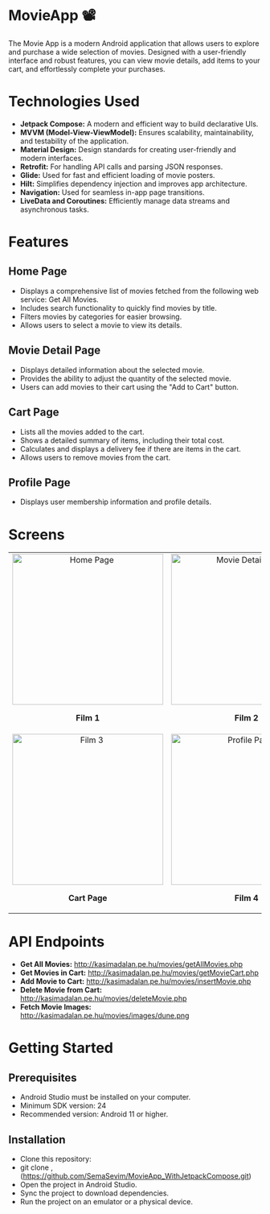 # MovieApp 📽️

The Movie App is a modern Android application that allows users to explore and purchase a wide selection of movies. Designed with a user-friendly interface and robust features, you can view movie details, add items to your cart, and effortlessly complete your purchases.

# Technologies Used

- **Jetpack Compose:** A modern and efficient way to build declarative UIs.
- **MVVM (Model-View-ViewModel):** Ensures scalability, maintainability, and testability of the application.
- **Material Design:** Design standards for creating user-friendly and modern interfaces.
- **Retrofit:** For handling API calls and parsing JSON responses.
- **Glide:** Used for fast and efficient loading of movie posters.
- **Hilt:** Simplifies dependency injection and improves app architecture.
- **Navigation:** Used for seamless in-app page transitions.
- **LiveData and Coroutines:** Efficiently manage data streams and asynchronous tasks.

# Features

## Home Page

- Displays a comprehensive list of movies fetched from the following web service: Get All Movies.
- Includes search functionality to quickly find movies by title.
- Filters movies by categories for easier browsing.
- Allows users to select a movie to view its details.

## Movie Detail Page

- Displays detailed information about the selected movie.
- Provides the ability to adjust the quantity of the selected movie.
- Users can add movies to their cart using the "Add to Cart" button.

## Cart Page

- Lists all the movies added to the cart.
- Shows a detailed summary of items, including their total cost.
- Calculates and displays a delivery fee if there are items in the cart.
- Allows users to remove movies from the cart.

## Profile Page

- Displays user membership information and profile details.


# Screens 

<table>
  <tr>
    <td align="center">
      <img src="https://github.com/user-attachments/assets/8389e0da-601d-45c6-aa99-af7378caf815" alt="Home Page" width="300"/>
      <p><strong>Film 1</strong></p>
    </td>
    <td align="center">
      <img src="https://github.com/user-attachments/assets/1865fc08-9712-484e-8249-a8b3ae04daa9" alt="Movie Detail Page" width="300"/>
      <p><strong>Film 2</strong></p>
    </td>
  </tr>
  <tr>
    <td align="center">
      <img src="https://github.com/user-attachments/assets/15d157b0-13b4-403e-9dfd-53d0c35e9053" alt="Film 3" width="300"/>
      <p><strong>Cart Page</strong></p>
    </td>
    <td align="center">
      <img src="https://github.com/user-attachments/assets/5020e235-8aeb-469a-bb36-1d4d2ca1d092" alt="Profile Page" width="300"/>
      <p><strong>Film 4</strong></p>
    </td>
  </tr>
</table>


# API Endpoints

- **Get All Movies:** http://kasimadalan.pe.hu/movies/getAllMovies.php
- **Get Movies in Cart:** http://kasimadalan.pe.hu/movies/getMovieCart.php
- **Add Movie to Cart:** http://kasimadalan.pe.hu/movies/insertMovie.php
- **Delete Movie from Cart:** http://kasimadalan.pe.hu/movies/deleteMovie.php
- **Fetch Movie Images:** http://kasimadalan.pe.hu/movies/images/dune.png


# Getting Started

## Prerequisites

- Android Studio must be installed on your computer.
- Minimum SDK version: 24
- Recommended version: Android 11 or higher.

## Installation

- Clone this repository:
- git clone ,(https://github.com/SemaSevim/MovieApp_WithJetpackCompose.git)
- Open the project in Android Studio.
- Sync the project to download dependencies.
- Run the project on an emulator or a physical device.




